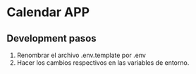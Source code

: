 # Calendar APP

## Development pasos

1. Renombrar el archivo .env.template por .env
2. Hacer los cambios respectivos en las variables de entorno.

